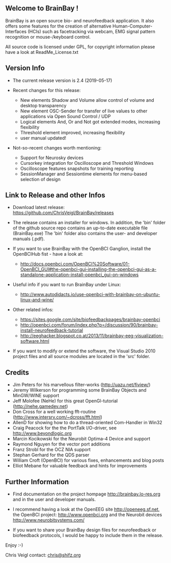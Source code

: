 Welcome to BrainBay !
---------------------

BrainBay is an open source bio- and neurofeedback application. It also offers
some features for the creation of alternative Human-Computer-Interfaces (HCIs) 
such as facetracking via webcam, EMG signal pattern recognition or mouse-/keyboard control.

All source code is licensed under GPL, for copyright information 
please have a look at ReadMe_License.txt

Version Info
------------
 
* The current release version is 2.4  (2019-05-17)

* Recent changes for this release:
  * New elements Shadow and Volume allow control of volume and desktop transparency
  * New element OSC-Sender for transfer of live values to other applications via Open Sound Control / UDP
  * Logical elements And, Or and Not got extended modes, increasing flexibility
  * Threshold element improved, increasing flexibility
  * user manual updated!


* Not-so-recent changes worth mentioning:
  * Support for Neurosky devices
  * Cursorkey integration for Oscilloscope and Threshold Windows
  * Oscilloscope features snapshots for training reporting
  * SessionManager and Sessiontime elements for menu-based selection of design

Link to Release and other Infos
-------------------------------

* Download latest release: https://github.com/ChrisVeigl/BrainBay/releases

* The release contains an installer for windows. In addition, the 'bin' folder of the github source repo contains an up-to-date executable file (BrainBay.exe)
  The 'bin' folder also contains the user- and developer manuals (.pdf).

* If you want to use BrainBay with the OpenBCI Ganglion, install the OpenBCIHub fist - have a look at:
  - http://docs.openbci.com/OpenBCI%20Software/01-OpenBCI_GUI#the-openbci-gui-installing-the-openbci-gui-as-a-standalone-application-install-openbci_gui-on-windows
  
* Useful info if you want to run BrainBay under Linux:
  - http://www.autodidacts.io/use-openbci-with-brainbay-on-ubuntu-linux-and-wine/

* Other related infos:
  - https://sites.google.com/site/biofeedbackpages/brainbay-openbci
  - http://openbci.com/forum/index.php?p=/discussion/90/brainbay-install-neurofeedback-tutorial
  - http://eeghacker.blogspot.co.at/2013/11/brainbay-eeg-visualization-software.html

* If you want to modify or extend the software, the Visual Studio 2010
  project files and all source modules are located in the 'src' folder.


Credits
-------

* Jim Peters for his marvellous filter-works (http://uazu.net/fiview/)
* Jeremy Wilkerson for programming some BrainBay Objects and MinGW/WINE support
* Jeff Molofee (NeHe) for this great OpenGl-tutorial (http://nehe.gamedev.net)
* Don Cross for a well working fft-routine (http://www.intersrv.com/~dcross/fft.html)
* AllenD for showing how to do a thread-oriented Com-Handler in Win32
* Craig Peacock for the the PortTalk I/O-driver, see http://www.beyondlogic.org 
* Marcin Kocikowski for the Neurobit Optima-4 Device and support
* Raymond Nguyen for the vector port additions
* Franz Strobl for the OCZ NIA support
* Stephan Gerhard for the QDS parser
* William Croft (OpenBCI) for various fixes, enhancements and blog posts
* Elliot Mebane for valuable feedback and hints for improvements


Further Information
-------------------

* Find documentation on the project hompage http://brainbay.lo-res.org
and in the user and developer manuals.

* I recommend having a look at the OpenEEG site http://openeeg.sf.net,
the OpenBCI project: http://www.openbci.org and the Neurobit devices http://www.neurobitsystems.com/

* If you want to share your BrainBay design files for neurofeedback or biofeedback
protocols, I would be happy to include them in the release.


Enjoy :-)

Chris Veigl
contact: chris@shifz.org

